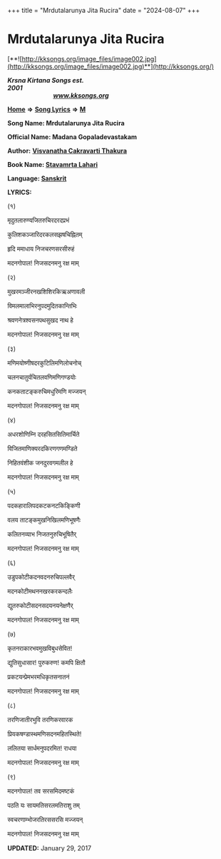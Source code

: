 +++
title = "Mrdutalarunya Jita Rucira"
date = "2024-08-07"
+++

# Mrdutalarunya Jita Rucira
[**![http://kksongs.org/image_files/image002.jpg](http://kksongs.org/image_files/image002.jpg)**](http://kksongs.org/)

**_Krsna Kirtana Songs est. 2001_**                                                                                                                                                 **_www.kksongs.org_**

**[Home](http://kksongs.org/)** **⇒** **[Song Lyrics](http://kksongs.org/lyrics.html)** **⇒** **[M](http://kksongs.org/songs/song_m.html)**

**Song Name: Mrdutalarunya Jita Rucira**

**Official Name: Madana Gopaladevastakam**

**Author:** [**Visvanatha Cakravarti Thakura**](http://kksongs.org/authors/list/vct.html)

**Book Name: [Stavamrta Lahari](http://kksongs.org/authors/literature/stavamrta_lahari.html)**

**Language: [Sanskrit](http://kksongs.org/language/list/sanskrit.html)**

**LYRICS:**

(१)

मृदुतलारुण्यजितरुचिरदरदप्रभं

कुलिशकञ्जारिदरकलसझषचिह्नितम्

हृदि ममाधाय निजचरणसरसीरुहं

मदनगोपाल! निजसदनमनु रक्ष माम्

(२)

मुखरमञ्जीरनखशिशिरकिऋअणावली

विमलमालाभिरनुपदमुदितकान्तिभिः

श्रवणनेत्रश्वसनपथसुखद नाथ हे

मदनगोपाल! निजसदनमनु रक्ष माम्

(३)

मणिमयोष्णीषदरकुटिलिमणिलोचनोच्

चलनचातुर्यचितलवणिमणिगण्डयोः

कनकताटङ्करुचिमधुरिमणि मज्जयन्

मदनगोपाल! निजसदनमनु रक्ष माम्

(४)

अधरशोणिम्नि दरहसितसितिमार्चिते

विजितमाणिक्यरदकिरणगणमण्डिते

निहितवंशीक जनदुरवगमलील हे

मदनगोपाल! निजसदनमनु रक्ष माम्

(५)

पदकहारालिपदकटकनटकिङ्किणी

वलय ताटङ्कमुखनिखिलमणिभूषणैः

कलितनव्याभ निजतनुरुचिभूषितैर्

मदनगोपाल! निजसदनमनु रक्ष माम्

(६)

उडुपकोटीकदनवदनरुचिपल्लवैर्

मदनकोटीमथननखरकरकन्दलैः

द्युतरुकोटीसदनसदयनयनेक्षणैर्

मदनगोपाल! निजसदनमनु रक्ष माम्

(७)

कृतनराकारभवमुखविबुधसेवित!

द्युतिसुधासार! पुरुकरुण! कमपि क्षितौ

प्रकटयन्प्रेमभरमधिकृतसनातनं

मदनगोपाल! निजसदनमनु रक्ष माम्

(८)

तरणिजातीरभुवि तरणिकरवारक

प्रियकषण्डास्थमणिसदनमहितस्थिते!

ललितया सार्धमनुपदरमित! राधया

मदनगोपाल! निजसदनमनु रक्ष माम्

(९)

मदनगोपाल! तव सरसमिदमष्टकं

पठति यः सायमतिसरलमतिराशु तम्

स्वचरणाम्भोजरतिरससरसि मज्जयन्

मदनगोपाल! निजसदनमनु रक्ष माम्

**UPDATED:** January 29, 2017